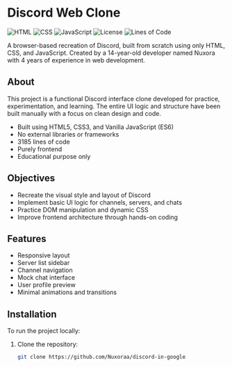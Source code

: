 # Discord Web Clone

![HTML](https://img.shields.io/badge/HTML-5-E34F26?logo=html5&logoColor=white)
![CSS](https://img.shields.io/badge/CSS-3-1572B6?logo=css3&logoColor=white)
![JavaScript](https://img.shields.io/badge/JavaScript-ES6-F7DF1E?logo=javascript&logoColor=black)
![License](https://img.shields.io/badge/License-MIT-lightgrey)
![Lines of Code](https://img.shields.io/badge/Lines%20of%20Code-3185-brightgreen)

A browser-based recreation of Discord, built from scratch using only HTML, CSS, and JavaScript. Created by a 14-year-old developer named Nuxora with 4 years of experience in web development.

## About

This project is a functional Discord interface clone developed for practice, experimentation, and learning. The entire UI logic and structure have been built manually with a focus on clean design and code.

- Built using HTML5, CSS3, and Vanilla JavaScript (ES6)
- No external libraries or frameworks
- 3185 lines of code
- Purely frontend
- Educational purpose only

## Objectives

- Recreate the visual style and layout of Discord
- Implement basic UI logic for channels, servers, and chats
- Practice DOM manipulation and dynamic CSS
- Improve frontend architecture through hands-on coding

## Features

- Responsive layout
- Server list sidebar
- Channel navigation
- Mock chat interface
- User profile preview
- Minimal animations and transitions

## Installation

To run the project locally:

1. Clone the repository:
   ```bash
   git clone https://github.com/Nuxoraa/discord-in-google

